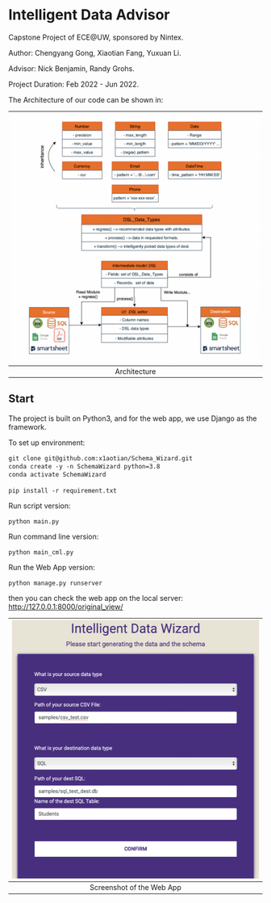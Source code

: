 # Intelligent Data Advisor

Capstone Project of ECE@UW, sponsored by Nintex.

Author: Chengyang Gong, Xiaotian Fang, Yuxuan Li.

Advisor: Nick Benjamin, Randy Grohs.

Project Duration: Feb 2022 - Jun 2022.

The Architecture of our code can be shown in:

|     <img src="images/Architecture.png" width="1000">      |
|  :-----------------------------------------------------:  |
|                      Architecture                         |

## Start

The project is built on Python3, and for the web app, we use Django as the framework.

To set up environment:
```Shell
git clone git@github.com:x1aotian/Schema_Wizard.git
conda create -y -n SchemaWizard python=3.8
conda activate SchemaWizard

pip install -r requirement.txt
```

Run script version:
```Shell
python main.py
```

Run command line version:
```Shell
python main_cml.py
```

Run the Web App version:
```Shell
python manage.py runserver
```
then you can check the web app on the local server: http://127.0.0.1:8000/original_view/

|     <img src="images/webApp.png" width="1000">      |
|   :----------------------------------------------:  |
|             Screenshot of the Web App               |
